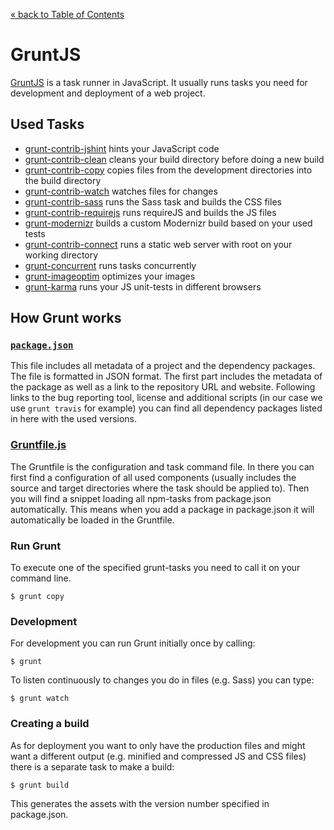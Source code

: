 [&laquo; back to Table of Contents](TOC.md)

# GruntJS

[GruntJS](http://gruntjs.com/) is a task runner in JavaScript. It usually runs
tasks you need for development and deployment of a web project.

## Used Tasks

* [grunt-contrib-jshint](https://github.com/gruntjs/grunt-contrib-jshint) hints your JavaScript code
* [grunt-contrib-clean](https://github.com/gruntjs/grunt-contrib-clean) cleans your build directory before doing a new build
* [grunt-contrib-copy](https://github.com/gruntjs/grunt-contrib-copy) copies files from the development directories into the build directory
* [grunt-contrib-watch](https://github.com/gruntjs/grunt-contrib-watch) watches files for changes
* [grunt-contrib-sass](https://github.com/gruntjs/grunt-contrib-sass) runs the Sass task and builds the CSS files
* [grunt-contrib-requirejs](https://github.com/gruntjs/grunt-contrib-requirejs) runs requireJS and builds the JS files
* [grunt-modernizr](https://github.com/Modernizr/grunt-modernizr) builds a custom Modernizr build based on your used tests
* [grunt-contrib-connect](https://github.com/gruntjs/grunt-contrib-connect) runs a static web server with root on your working directory
* [grunt-concurrent](https://github.com/sindresorhus/grunt-concurrent) runs tasks concurrently
* [grunt-imageoptim](https://github.com/JamieMason/grunt-imageoptim) optimizes your images
* [grunt-karma](https://github.com/karma-runner/grunt-karma) runs your JS unit-tests in different browsers

## How Grunt works

### [`package.json`](../package.json)

This file includes all metadata of a project and the dependency packages. The file is formatted in JSON format.
The first part includes the metadata of the package as well as a link to the repository URL and website.
Following links to the bug reporting tool, license and additional scripts (in our case we use `grunt travis` for example) you can find all dependency packages listed in here with the used versions.

### [Gruntfile.js](../Gruntfile.js)

The Gruntfile is the configuration and task command file. In there you can first find a configuration of all used components (usually includes the source and target directories where the task should be applied to).
Then you will find a snippet loading all npm-tasks from package.json automatically. This means when you add a package in package.json it will automatically be loaded in the Gruntfile.

### Run Grunt

To execute one of the specified grunt-tasks you need to call it on your command
line.

	$ grunt copy

### Development

For development you can run Grunt initially once by calling:

	$ grunt

To listen continuously to changes you do in files (e.g. Sass) you can type:

	$ grunt watch

### Creating a build

As for deployment you want to only have the production files and might want a
different output (e.g. minified and compressed JS and CSS files) there is a
separate task to make a build:

	$ grunt build

This generates the assets with the version number specified in package.json.
